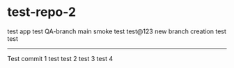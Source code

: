 # test-repo-2
test app
test
QA-branch
 main
 smoke test
 test@123
 new branch creation
 test
 test
***************************
Test commit 1
test
test 2
test 3
test 4

